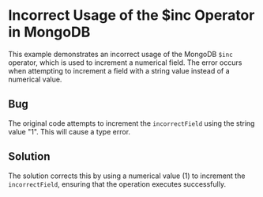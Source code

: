# Incorrect Usage of the $inc Operator in MongoDB
This example demonstrates an incorrect usage of the MongoDB `$inc` operator, which is used to increment a numerical field.
The error occurs when attempting to increment a field with a string value instead of a numerical value. 

## Bug
The original code attempts to increment the `incorrectField` using the string value "1". This will cause a type error. 

## Solution
The solution corrects this by using a numerical value (1) to increment the `incorrectField`, ensuring that the operation executes successfully.
